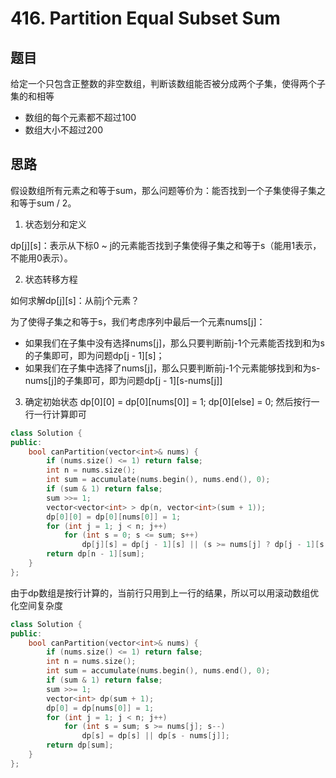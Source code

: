 # 416. Partition Equal Subset Sum
## 题目
给定一个只包含正整数的非空数组，判断该数组能否被分成两个子集，使得两个子集的和相等

 - 数组的每个元素都不超过100
 - 数组大小不超过200

## 思路
假设数组所有元素之和等于sum，那么问题等价为：能否找到一个子集使得子集之和等于sum / 2。
1. 状态划分和定义

dp[j][s]：表示从下标0 ~ j的元素能否找到子集使得子集之和等于s（能用1表示，不能用0表示）。

2. 状态转移方程

如何求解dp[j][s]：从前j个元素？

为了使得子集之和等于s，我们考虑序列中最后一个元素nums[j]：
 - 如果我们在子集中没有选择nums[j]，那么只要判断前j-1个元素能否找到和为s的子集即可，即为问题dp[j - 1][s]；
 - 如果我们在子集中选择了nums[j]，那么只要判断前j-1个元素能够找到和为s-nums[j]的子集即可，即为问题dp[j - 1][s-nums[j]]

3. 确定初始状态
dp[0][0] = dp[0][nums[0]] = 1;
dp[0][else] = 0;
然后按行一行一行计算即可

```C++
class Solution {
public:
    bool canPartition(vector<int>& nums) {
        if (nums.size() <= 1) return false;
        int n = nums.size();
        int sum = accumulate(nums.begin(), nums.end(), 0);
        if (sum & 1) return false;
        sum >>= 1;
        vector<vector<int> > dp(n, vector<int>(sum + 1));
        dp[0][0] = dp[0][nums[0]] = 1;
        for (int j = 1; j < n; j++)
            for (int s = 0; s <= sum; s++) 
                dp[j][s] = dp[j - 1][s] || (s >= nums[j] ? dp[j - 1][s - nums[j]] : 0);
        return dp[n - 1][sum];
    }
};
```

由于dp数组是按行计算的，当前行只用到上一行的结果，所以可以用滚动数组优化空间复杂度

```C++
class Solution {
public:
    bool canPartition(vector<int>& nums) {
        if (nums.size() <= 1) return false;
        int n = nums.size();
        int sum = accumulate(nums.begin(), nums.end(), 0);
        if (sum & 1) return false;
        sum >>= 1;
        vector<int> dp(sum + 1);
        dp[0] = dp[nums[0]] = 1;
        for (int j = 1; j < n; j++)
            for (int s = sum; s >= nums[j]; s--)
                dp[s] = dp[s] || dp[s - nums[j]];
        return dp[sum];
    }
};
```
